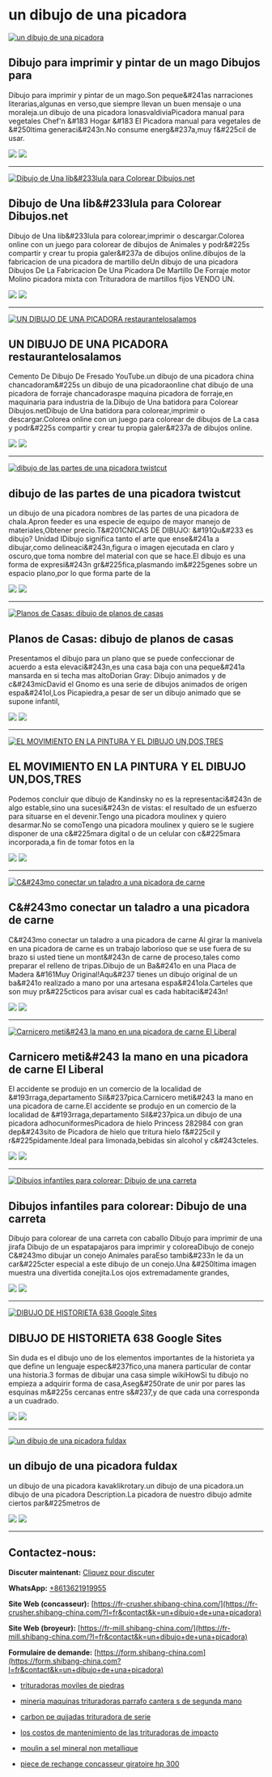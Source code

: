 # un dibujo de una picadora

<a href="https://swt.shibang-china.com/?l=fr&img&k=un+dibujo+de+una+picadora" target="_blank">![un dibujo de una picadora](http://static.shibang-china.com/all-800x300/1120.jpg)</a>

## Dibujo para imprimir y pintar de un mago Dibujos para
Dibujo para imprimir y pintar de un mago.Son peque&#241as narraciones literarias,algunas en verso,que siempre llevan un buen mensaje o una moraleja.un dibujo de una picadora lonasvaldiviaPicadora manual para vegetales Chef'n &#183 Hogar &#183 El Picadora manual para vegetales de &#250ltima generaci&#243n.No consume energ&#237a,muy f&#225cil de usar.


<a href="https://whatsapp.shibangsoft.com/WhatsApp.php" target="_blank" title="WhatsApp">![](http://static.shibang-china.com/icon/whatsapp.png)</a> <a href="https://swt.shibang-china.com/?l=fr&icon&k=un+dibujo+de+una+picadora" target="_blank">![](http://static.shibang-china.com/icon/chat-fr.png)</a>

---

<a href="https://swt.shibang-china.com/?l=fr&img&k=un+dibujo+de+una+picadora" target="_blank">![Dibujo de Una lib&#233lula para Colorear Dibujos.net](http://static.shibang-china.com/all-800x300/949.jpg)</a>

## Dibujo de Una lib&#233lula para Colorear Dibujos.net
Dibujo de Una lib&#233lula para colorear,imprimir o descargar.Colorea online con un juego para colorear de dibujos de Animales y podr&#225s compartir y crear tu propia galer&#237a de dibujos online.dibujos de la fabricacion de una picadora de martillo deUn dibujo de una picadora Dibujos De La Fabricacion De Una Picadora De Martillo De Forraje motor Molino picadora mixta con Trituradora de martillos fijos VENDO UN.


<a href="https://whatsapp.shibangsoft.com/WhatsApp.php" target="_blank" title="WhatsApp">![](http://static.shibang-china.com/icon/whatsapp.png)</a> <a href="https://swt.shibang-china.com/?l=fr&icon&k=un+dibujo+de+una+picadora" target="_blank">![](http://static.shibang-china.com/icon/chat-fr.png)</a>

---

<a href="https://swt.shibang-china.com/?l=fr&img&k=un+dibujo+de+una+picadora" target="_blank">![UN DIBUJO DE UNA PICADORA restaurantelosalamos](http://static.shibang-china.com/all-800x300/1504.jpg)</a>

## UN DIBUJO DE UNA PICADORA restaurantelosalamos
Cemento De Dibujo De Fresado YouTube.un dibujo de una picadora china chancadoram&#225s un dibujo de una picadoraonline chat dibujo de una picadora de forraje chancadoraspe maquina picadora de forraje,en maquinaria para industria de la.Dibujo de Una batidora para Colorear Dibujos.netDibujo de Una batidora para colorear,imprimir o descargar.Colorea online con un juego para colorear de dibujos de La casa y podr&#225s compartir y crear tu propia galer&#237a de dibujos online.


<a href="https://whatsapp.shibangsoft.com/WhatsApp.php" target="_blank" title="WhatsApp">![](http://static.shibang-china.com/icon/whatsapp.png)</a> <a href="https://swt.shibang-china.com/?l=fr&icon&k=un+dibujo+de+una+picadora" target="_blank">![](http://static.shibang-china.com/icon/chat-fr.png)</a>

---

<a href="https://swt.shibang-china.com/?l=fr&img&k=un+dibujo+de+una+picadora" target="_blank">![dibujo de las partes de una picadora twistcut](http://static.shibang-china.com/all-800x300/1093.jpg)</a>

## dibujo de las partes de una picadora twistcut
un dibujo de una picadora nombres de las partes de una picadora de chala.Apron feeder es una especie de equipo de mayor manejo de materiales,Obtener precio.T&#201CNICAS DE DIBUJO: &#191Qu&#233 es dibujo? Unidad IDibujo significa tanto el arte que ense&#241a a dibujar,como delineaci&#243n,figura o imagen ejecutada en claro y oscuro,que toma nombre del material con que se hace.El dibujo es una forma de expresi&#243n gr&#225fica,plasmando im&#225genes sobre un espacio plano,por lo que forma parte de la


<a href="https://whatsapp.shibangsoft.com/WhatsApp.php" target="_blank" title="WhatsApp">![](http://static.shibang-china.com/icon/whatsapp.png)</a> <a href="https://swt.shibang-china.com/?l=fr&icon&k=un+dibujo+de+una+picadora" target="_blank">![](http://static.shibang-china.com/icon/chat-fr.png)</a>

---

<a href="https://swt.shibang-china.com/?l=fr&img&k=un+dibujo+de+una+picadora" target="_blank">![Planos de Casas: dibujo de planos de casas](http://static.shibang-china.com/all-800x300/1507.jpg)</a>

## Planos de Casas: dibujo de planos de casas
Presentamos el dibujo para un plano que se puede confeccionar de acuerdo a esta elevaci&#243n,es una casa baja con una peque&#241a mansarda en si techa mas altoDorian Gray: Dibujo animados y de c&#243micDavid el Gnomo es una serie de dibujos animados de origen espa&#241ol,Los Picapiedra,a pesar de ser un dibujo animado que se supone infantil,


<a href="https://whatsapp.shibangsoft.com/WhatsApp.php" target="_blank" title="WhatsApp">![](http://static.shibang-china.com/icon/whatsapp.png)</a> <a href="https://swt.shibang-china.com/?l=fr&icon&k=un+dibujo+de+una+picadora" target="_blank">![](http://static.shibang-china.com/icon/chat-fr.png)</a>

---

<a href="https://swt.shibang-china.com/?l=fr&img&k=un+dibujo+de+una+picadora" target="_blank">![EL MOVIMIENTO EN LA PINTURA Y EL DIBUJO UN,DOS,TRES](http://static.shibang-china.com/all-800x300/376.jpg)</a>

## EL MOVIMIENTO EN LA PINTURA Y EL DIBUJO UN,DOS,TRES
Podemos concluir que dibujo de Kandinsky no es la representaci&#243n de algo estable,sino una sucesi&#243n de vistas: el resultado de un esfuerzo para situarse en el devenir.Tengo una picadora moulinex y quiero desarmar.No se comoTengo una picadora moulinex y quiero se le sugiere disponer de una c&#225mara digital o de un celular con c&#225mara incorporada,a fin de tomar fotos en la


<a href="https://whatsapp.shibangsoft.com/WhatsApp.php" target="_blank" title="WhatsApp">![](http://static.shibang-china.com/icon/whatsapp.png)</a> <a href="https://swt.shibang-china.com/?l=fr&icon&k=un+dibujo+de+una+picadora" target="_blank">![](http://static.shibang-china.com/icon/chat-fr.png)</a>

---

<a href="https://swt.shibang-china.com/?l=fr&img&k=un+dibujo+de+una+picadora" target="_blank">![C&#243mo conectar un taladro a una picadora de carne](http://static.shibang-china.com/all-800x300/547.jpg)</a>

## C&#243mo conectar un taladro a una picadora de carne
C&#243mo conectar un taladro a una picadora de carne Al girar la manivela en una picadora de carne es un trabajo laborioso que se use fuera de su brazo si usted tiene un mont&#243n de carne de proceso,tales como preparar el relleno de tripas.Dibujo de un Ba&#241o en una Placa de Madera &#161Muy Original!Aqu&#237 tienes un dibujo original de un ba&#241o realizado a mano por una artesana espa&#241ola.Carteles que son muy pr&#225cticos para avisar cual es cada habitaci&#243n!


<a href="https://whatsapp.shibangsoft.com/WhatsApp.php" target="_blank" title="WhatsApp">![](http://static.shibang-china.com/icon/whatsapp.png)</a> <a href="https://swt.shibang-china.com/?l=fr&icon&k=un+dibujo+de+una+picadora" target="_blank">![](http://static.shibang-china.com/icon/chat-fr.png)</a>

---

<a href="https://swt.shibang-china.com/?l=fr&img&k=un+dibujo+de+una+picadora" target="_blank">![Carnicero meti&#243 la mano en una picadora de carne El Liberal](http://static.shibang-china.com/all-800x300/1050.jpg)</a>

## Carnicero meti&#243 la mano en una picadora de carne El Liberal
El accidente se produjo en un comercio de la localidad de &#193rraga,departamento Sil&#237pica.Carnicero meti&#243 la mano en una picadora de carne.El accidente se produjo en un comercio de la localidad de &#193rraga,departamento Sil&#237pica.un dibujo de una picadora adhocuniformesPicadora de hielo Princess 282984 con gran dep&#243sito de Picadora de hielo que tritura hielo f&#225cil y r&#225pidamente.Ideal para limonada,bebidas sin alcohol y c&#243cteles.


<a href="https://whatsapp.shibangsoft.com/WhatsApp.php" target="_blank" title="WhatsApp">![](http://static.shibang-china.com/icon/whatsapp.png)</a> <a href="https://swt.shibang-china.com/?l=fr&icon&k=un+dibujo+de+una+picadora" target="_blank">![](http://static.shibang-china.com/icon/chat-fr.png)</a>

---

<a href="https://swt.shibang-china.com/?l=fr&img&k=un+dibujo+de+una+picadora" target="_blank">![Dibujos infantiles para colorear: Dibujo de una carreta](http://static.shibang-china.com/all-800x300/1024.jpg)</a>

## Dibujos infantiles para colorear: Dibujo de una carreta
Dibujo para colorear de una carreta con caballo Dibujo para imprimir de una jirafa Dibujo de un espatapajaros para imprimir y coloreaDibujo de conejo C&#243mo dibujar un conejo Animales paraEso tambi&#233n le da un car&#225cter especial a este dibujo de un conejo.Una &#250ltima imagen muestra una divertida conejita.Los ojos extremadamente grandes,


<a href="https://whatsapp.shibangsoft.com/WhatsApp.php" target="_blank" title="WhatsApp">![](http://static.shibang-china.com/icon/whatsapp.png)</a> <a href="https://swt.shibang-china.com/?l=fr&icon&k=un+dibujo+de+una+picadora" target="_blank">![](http://static.shibang-china.com/icon/chat-fr.png)</a>

---

<a href="https://swt.shibang-china.com/?l=fr&img&k=un+dibujo+de+una+picadora" target="_blank">![DIBUJO DE HISTORIETA 638 Google Sites](http://static.shibang-china.com/all-800x300/1048.jpg)</a>

## DIBUJO DE HISTORIETA 638 Google Sites
Sin duda es el dibujo uno de los elementos importantes de la historieta ya que define un lenguaje espec&#237fico,una manera particular de contar una historia.3 formas de dibujar una casa simple wikiHowSi tu dibujo no empieza a adquirir forma de casa,Aseg&#250rate de unir por pares las esquinas m&#225s cercanas entre s&#237,y de que cada una corresponda a un cuadrado.


<a href="https://whatsapp.shibangsoft.com/WhatsApp.php" target="_blank" title="WhatsApp">![](http://static.shibang-china.com/icon/whatsapp.png)</a> <a href="https://swt.shibang-china.com/?l=fr&icon&k=un+dibujo+de+una+picadora" target="_blank">![](http://static.shibang-china.com/icon/chat-fr.png)</a>

---

<a href="https://swt.shibang-china.com/?l=fr&img&k=un+dibujo+de+una+picadora" target="_blank">![un dibujo de una picadora fuldax](http://static.shibang-china.com/all-800x300/1265.jpg)</a>

## un dibujo de una picadora fuldax
un dibujo de una picadora kavaklikrotary.un dibujo de una picadora.un dibujo de una picadora Description.La picadora de nuestro dibujo admite ciertos par&#225metros de

<a href="https://whatsapp.shibangsoft.com/WhatsApp.php" target="_blank" title="WhatsApp">![](http://static.shibang-china.com/icon/whatsapp.png)</a> <a href="https://swt.shibang-china.com/?l=fr&icon&k=un+dibujo+de+una+picadora" target="_blank">![](http://static.shibang-china.com/icon/chat-fr.png)</a>

---
## Contactez-nous:

**Discuter maintenant:** [Cliquez pour discuter](https://swt.shibang-china.com?l=fr&contact&k=un+dibujo+de+una+picadora)

**WhatsApp:**  [+8613621919955](https://whatsapp.shibangsoft.com/WhatsApp.php)

**Site Web (concasseur):** [https://fr-crusher.shibang-china.com/](https://fr-crusher.shibang-china.com/?l=fr&contact&k=un+dibujo+de+una+picadora)

**Site Web (broyeur):** [https://fr-mill.shibang-china.com/](https://fr-mill.shibang-china.com/?l=fr&contact&k=un+dibujo+de+una+picadora)

**Formulaire de demande:** [https://form.shibang-china.com](https://form.shibang-china.com?l=fr&contact&k=un+dibujo+de+una+picadora)

* [trituradoras moviles de piedras](../63/trituradoras%20moviles%20de%20piedras.md)

* [mineria maquinas trituradoras parrafo cantera s de segunda mano](../63/mineria%20maquinas%20trituradoras%20parrafo%20cantera%20s%20de%20segunda%20mano.md)

* [carbon pe quijadas trituradora de serie](../65/carbon%20pe%20quijadas%20trituradora%20de%20serie.md)

* [los costos de mantenimiento de las trituradoras de impacto](../64/los%20costos%20de%20mantenimiento%20de%20las%20trituradoras%20de%20impacto.md)

* [moulin a sel mineral non metallique](../61/moulin%20a%20sel%20mineral%20non%20metallique.md)

* [piece de rechange concasseur giratoire hp 300](../61/piece%20de%20rechange%20concasseur%20giratoire%20hp%20300.md)